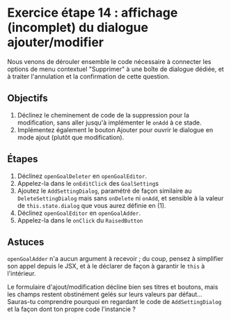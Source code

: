 # Exercice étape 14 : affichage (incomplet) du dialogue ajouter/modifier

Nous venons de dérouler ensemble le code nécessaire à connecter les options de menu contextuel "Supprimer" à une boîte de dialogue dédiée, et à traiter l'annulation et la confirmation de cette question.

## Objectifs

1.  Déclinez le cheminement de code de la suppression pour la modification, sans aller jusqu'à implémenter le `onAdd` à ce stade.
2.  Implémentez également le bouton Ajouter pour ouvrir le dialogue en mode ajout (plutôt que modification).

## Étapes

1.  Déclinez `openGoalDeleter` en `openGoalEditor`.
2.  Appelez-la dans le `onEditClick` des `GoalSetting`s
3.  Ajoutez le `AddSettingDialog`, paramétré de façon similaire au `DeleteSettingDialog` mais sans `onDelete` ni `onAdd`, et sensible à la valeur de `this.state.dialog` que vous aurez définie en (1).
4.  Déclinez `openGoalEditor` en `openGoalAdder`.
5.  Appelez-la dans le `onClick` du `RaisedButton`

## Astuces

`openGoalAdder` n'a aucun argument à recevoir ; du coup, pensez à simplifier son appel depuis le JSX, et à le déclarer de façon à garantir le `this` à l'intérieur.

Le formulaire d'ajout/modification décline bien ses titres et boutons, mais les champs restent obstinément gelés sur leurs valeurs par défaut… Sauras-tu comprendre pourquoi en regardant le code de `AddSettingDialog` et la façon dont ton propre code l'instancie ?
